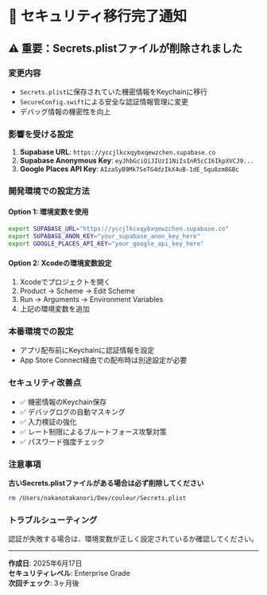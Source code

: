 # 🔐 セキュリティ移行完了通知

## ⚠️ 重要：Secrets.plistファイルが削除されました

### 変更内容
- `Secrets.plist`に保存されていた機密情報をKeychainに移行
- `SecureConfig.swift`による安全な認証情報管理に変更
- デバッグ情報の機密性を向上

### 影響を受ける設定
1. **Supabase URL**: `https://yccjlkcxqybxqewzchen.supabase.co`
2. **Supabase Anonymous Key**: `eyJhbGciOiJIUzI1NiIsInR5cCI6IkpXVCJ9...`
3. **Google Places API Key**: `AIzaSyB9Mk7SeTG4dzIkX4uB-1dE_5qu8zm8GBc`

### 開発環境での設定方法

#### Option 1: 環境変数を使用
```bash
export SUPABASE_URL="https://yccjlkcxqybxqewzchen.supabase.co"
export SUPABASE_ANON_KEY="your_supabase_anon_key_here"
export GOOGLE_PLACES_API_KEY="your_google_api_key_here"
```

#### Option 2: Xcodeの環境変数設定
1. Xcodeでプロジェクトを開く
2. Product → Scheme → Edit Scheme
3. Run → Arguments → Environment Variables
4. 上記の環境変数を追加

### 本番環境での設定
- アプリ配布前にKeychainに認証情報を設定
- App Store Connect経由での配布時は別途設定が必要

### セキュリティ改善点
- ✅ 機密情報のKeychain保存
- ✅ デバッグログの自動マスキング
- ✅ 入力検証の強化
- ✅ レート制限によるブルートフォース攻撃対策
- ✅ パスワード強度チェック

### 注意事項
**古いSecrets.plistファイルがある場合は必ず削除してください**

```bash
rm /Users/nakanotakanori/Dev/couleur/Secrets.plist
```

### トラブルシューティング
認証が失敗する場合は、環境変数が正しく設定されているか確認してください。

---
**作成日**: 2025年6月17日  
**セキュリティレベル**: Enterprise Grade  
**次回チェック**: 3ヶ月後